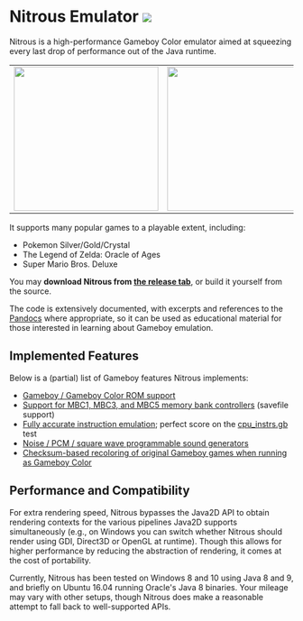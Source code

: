 # Nitrous Emulator [![](https://api.travis-ci.org/Xyene/Nitrous-Emulator.svg?branch=master)](https://travis-ci.org/Xyene/Nitrous-Emulator)

Nitrous is a high-performance Gameboy Color emulator aimed at squeezing every last drop of performance out of the Java runtime.

<table>
<tr>
<td>
<img src="https://i.imgur.com/4eZAc8I.gif" width="256px">
</td>
<td>
<img src="https://i.imgur.com/jEUTg6Y.gif" width="256px">
</td>
<td>
<img src="https://i.imgur.com/bXffYY5.gif" width="256px">
</td>
</tr>
</table>

It supports many popular games to a playable extent, including:
* Pokemon Silver/Gold/Crystal
* The Legend of Zelda: Oracle of Ages
* Super Mario Bros. Deluxe

You may **download Nitrous from [the release tab](https://github.com/Xyene/Nitrous-Emulator/releases)**, or build it yourself from the source.

The code is extensively documented, with excerpts and references to the [Pandocs](http://bgb.bircd.org/pandocs.htm) where appropriate,
so it can be used as educational material for those interested in learning about Gameboy emulation.

## Implemented Features
Below is a (partial) list of Gameboy features Nitrous implements:

* [Gameboy / Gameboy Color ROM support](https://github.com/Xyene/Nitrous-Emulator/blob/master/src/main/java/nitrous/Cartridge.java)
* [Support for MBC1, MBC3, and MBC5 memory bank controllers](https://github.com/Xyene/Nitrous-Emulator/tree/master/src/main/java/nitrous/mbc) (savefile support)
* [Fully accurate instruction emulation](https://github.com/Xyene/Nitrous-Emulator/blob/master/src/main/java/nitrous/cpu/Emulator.java); perfect score on the [cpu_instrs.gb](http://gbdev.gg8.se/files/roms/blargg-gb-tests/) test
* [Noise / PCM / square wave programmable sound generators](https://github.com/Xyene/Nitrous-Emulator/tree/master/src/main/java/nitrous/sound)
* [Checksum-based recoloring of original Gameboy games when running as Gameboy Color](https://github.com/Xyene/Nitrous-Emulator/blob/master/src/main/java/nitrous/lcd/PaletteColors.java)

## Performance and Compatibility
For extra rendering speed, Nitrous bypasses the Java2D API to obtain rendering contexts for the various pipelines Java2D supports simultaneously (e.g., on Windows you can switch whether Nitrous should render using GDI, Direct3D or OpenGL at runtime). Though this allows for higher performance by reducing the abstraction of rendering, it comes at the cost of portability.

Currently, Nitrous has been tested on Windows 8 and 10 using Java 8 and 9, and briefly on Ubuntu 16.04 running Oracle's Java 8 binaries. Your mileage may vary with other setups, though Nitrous does make a reasonable attempt to fall back to well-supported APIs. 

